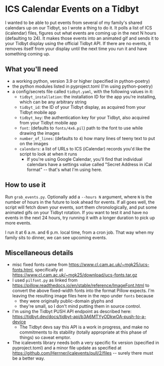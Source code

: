 # ICS Calendar Events on a Tidbyt

I wanted to be able to put events from several of my family's shared calendars up on our Tidbyt, so I wrote a thing to do it. It polls a list of ICS (icalendar) files, figures out what events are coming up in the next N hours (defaulting to 24). It makes those events into an animated gif and sends it to your Tidbyt display using the official Tidbyt API. If there are no events, it removes itself from your display until the next time you run it and have something coming up.

## What you'll need

- a working python, version 3.9 or higher (specified in python-poetry)
- the python modules listed in pyproject.toml (I'm using python-poetry)
- a config/secrets file called `tidbyt.yaml`, with the following values in it:
  - `tidbyt_installation`: the installation ID for the app you're installing, which can be any arbitrary string
  - `tidbyt_id`: the ID of your Tidbyt display, as acquired from your Tidbyt mobile app
  - `tidbyt_key`: the authentication key for your Tidbyt, also acquired from your Tidbyt mobile app
  - `font`: (defaults to `fonts/4x6.pil`) path to the font to use while drawing the images
  - `number_of_lines`: (defaults to `4`) how many lines of teeny text to put on the images
  - `calendars`: a list of URLs to ICS (iCalendar) records you'd like the script to look at when it runs
    - If you're using Google Calendar, you'll find that individual calendars have a settings value called "Secret Address in iCal format" -- that's what I'm using here.

## How to use it

Run `grab_events.py`. Optionally add a `--hours N` argument, where `N` is the number of hours in the future to look ahead for events. If all goes well, the script will fetch down your events, sort them chronologically, and put some animated gifs on your Tidbyt rotation. If you want to test it and have no events in the next 24 hours, try running it with a longer duration to pick up more events.

I run it at 6 a.m. and 6 p.m. local time, from a cron job. That way when my
family sits to dinner, we can see upcoming events.

## Miscellaneous details

- misc fixed fonts came from https://www.cl.cam.ac.uk/~mgk25/ucs-fonts.html, specifically at https://www.cl.cam.ac.uk/~mgk25/download/ucs-fonts.tar.gz
- I used `pilfont.py` as linked from https://pillow.readthedocs.io/en/stable/reference/ImageFont.html to convert the above fixed-width fonts into the format Pillow expects. I'm leaving the resulting image files here in the repo under `fonts` because
   - they were originally public-domain glyphs and
   - they're small, so I don't mind putting them in source control.
- I'm using the Tidbyt PUSH API endpoint as described here: https://tidbyt.dev/docs/tidbyt-api/b3A6MTYyODkwOA-push-to-a-device
  - The Tidbyt devs say this API is a work in progress, and make no commitments to its stability (totally appropriate at this phase of things) so caveat emptor. 
- The icalevents library needs both a very specific fix version (specified in pyproject.toml) and a minor file update as specified at https://github.com/Herrner/icalevents/pull/2/files -- surely there must be a better way.
